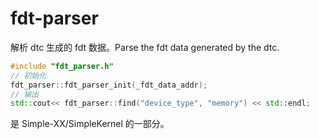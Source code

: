 # fdt-parser
解析 dtc 生成的 fdt 数据。Parse the fdt data generated by the dtc. 

```c++
#include "fdt_parser.h"
// 初始化
fdt_parser::fdt_parser_init(_fdt_data_addr);
// 输出
std::cout<< fdt_parser::find("device_type", "memory") << std::endl;
```

是 Simple-XX/SimpleKernel 的一部分。



